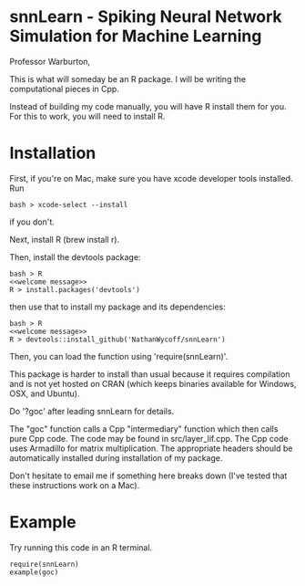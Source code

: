 # snnLearn - Spiking Neural Network Simulation for Machine Learning

Professor Warburton,

This is what will someday be an R package. I will be writing the computational pieces in Cpp.

Instead of building my code manually, you will have R install them for you. For this to work, you will need to install R. 

# Installation

First, if you're on Mac, make sure you have xcode developer tools installed. Run 

```
bash > xcode-select --install
```

if you don't.

Next, install R (brew install r).

Then, install the devtools package:

```
bash > R
<<welcome message>>
R > install.packages('devtools')
```

then use that to install my package and its dependencies:

```
bash > R
<<welcome message>>
R > devtools::install_github('NathanWycoff/snnLearn')
```

Then, you can load the function using 'require(snnLearn)'.

This package is harder to install than usual because it requires compilation and is not yet hosted on CRAN (which keeps binaries available for Windows, OSX, and Ubuntu).

Do '?goc' after leading snnLearn for details.

The "goc" function calls a Cpp "intermediary" function which then calls pure Cpp code. The code may be found in src/layer_lif.cpp. The Cpp code uses Armadillo for matrix multiplication. The appropriate headers should be automatically installed during installation of my package.

Don't hesitate to email me if something here breaks down (I've tested that these instructions work on a Mac).

# Example

Try running this code in an R terminal.

```
require(snnLearn)
example(goc)
````
